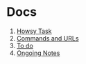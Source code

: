 # Docs

1. [Howsy Task](docs/howsy.md)
2. [Commands and URLs](docs/commands.md)
3. [To do](docs/todo.md)
4. [Ongoing Notes](docs/notes.md)
